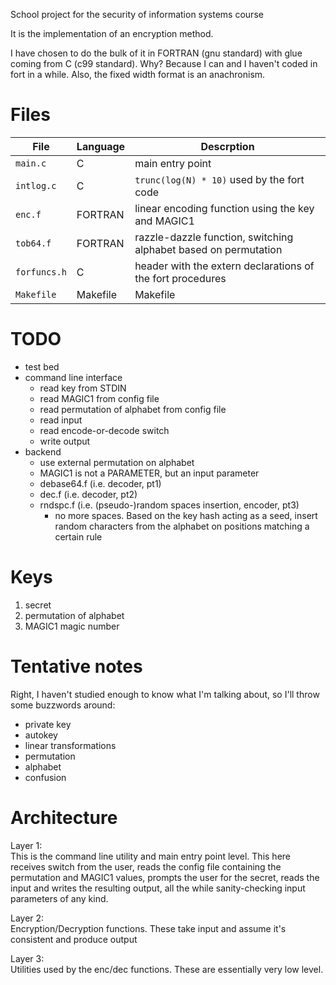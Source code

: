 School project for the security of information systems course

It is the implementation of an encryption method.

I have chosen to do the bulk of it in FORTRAN (gnu standard) with glue coming from C (c99 standard). Why? Because I can and I haven't coded in fort in a while. Also, the fixed width format is an anachronism.

Files
=====

| File | Language | Descrption |
|------|----------|------------|
| `main.c` | C | main entry point |
| `intlog.c` | C | `trunc(log(N) * 10)` used by the fort code |
| `enc.f` | FORTRAN | linear encoding function using the key and MAGIC1 |
| `tob64.f` | FORTRAN | razzle-dazzle function, switching alphabet based on permutation |
| `forfuncs.h` | C | header with the extern declarations of the fort procedures |
| `Makefile` | Makefile | Makefile |

TODO
====

* test bed
* command line interface
  - read key from STDIN
  - read MAGIC1 from config file
  - read permutation of alphabet from config file
  - read input
  - read encode-or-decode switch
  - write output
* backend
  - use external permutation on alphabet
  - MAGIC1 is not a PARAMETER, but an input parameter
  - debase64.f (i.e. decoder, pt1)
  - dec.f (i.e. decoder, pt2)
  - rndspc.f (i.e. (pseudo-)random spaces insertion, encoder, pt3)
    + no more spaces. Based on the key hash acting as a seed, insert random characters from the alphabet on positions matching a certain rule

Keys
====

1. secret
1. permutation of alphabet
1. MAGIC1 magic number

Tentative notes
===============

Right, I haven't studied enough to know what I'm talking about, so I'll throw some buzzwords around:
* private key
* autokey
* linear transformations
* permutation
* alphabet
* confusion

Architecture
============

Layer 1:  
This is the command line utility and main entry point level. This here receives switch from the user, reads the config file containing the permutation and MAGIC1 values, prompts the user for the secret, reads the input and writes the resulting output, all the while sanity-checking input parameters of any kind.

Layer 2:  
Encryption/Decryption functions. These take input and assume it's consistent and produce output

Layer 3:  
Utilities used by the enc/dec functions. These are essentially very low level.
